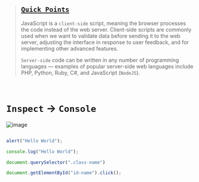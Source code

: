 
> ## [`Quick Points`](https://www.youtube.com/watch?v=hKB-YGF14SY)
>
> JavaScript is a `client-side` script, meaning the browser processes the code instead of the web server. Client-side scripts are commonly used when we want to validate data before sending it to the web server, adjusting the interface in response to user feedback, and for implementing other advanced features.
>
> `Server-side` code can be written in any number of programming languages — examples of popular server-side web languages include PHP, Python, Ruby, C#, and JavaScript (`NodeJS`).

<br>

# `Inspect` -> `Console`

![image](https://github.com/imvickykumar999/Learning-Javascript/assets/50515418/24e36955-b3df-4e41-b607-6b535a924f76)

```javascript

alert("Hello World");

console.log("Hello World");

document.querySelector(".class-name")

document.getElementById("id-name").click();

```
